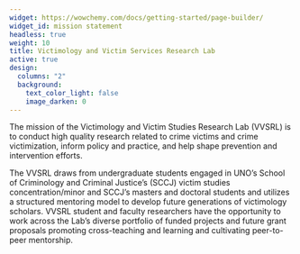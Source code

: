 ```yaml
---
widget: https://wowchemy.com/docs/getting-started/page-builder/
widget_id: mission statement
headless: true
weight: 10
title: Victimology and Victim Services Research Lab
active: true
design:
  columns: "2"
  background:
    text_color_light: false
    image_darken: 0
---
```

<!--StartFragment-->

The mission of the Victimology and Victim Studies Research Lab (VVSRL) is to conduct high quality research related to crime victims and crime victimization, inform policy and practice, and help shape prevention and intervention efforts.

The VVSRL draws from undergraduate students engaged in UNO’s School of Criminology and Criminal Justice’s (SCCJ) victim studies concentration/minor and SCCJ’s masters and doctoral students and utilizes a structured mentoring model to develop future generations of victimology scholars. VVSRL student and faculty researchers have the opportunity to work across the Lab’s diverse portfolio of funded projects and future grant proposals promoting cross-teaching and learning and cultivating peer-to-peer mentorship.

<!--EndFragment-->